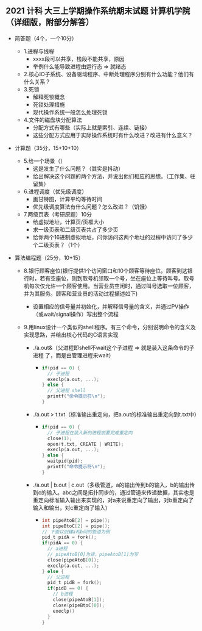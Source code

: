 ## 2021 计科 大三上学期操作系统期末试题 计算机学院（详细版，附部分解答）

* 简答题（4个，一个10分）

  * 1.进程与线程
    * xxxx段可以共享，栈段不能共享，原因
    * 举例什么能导致进程由运行态 => 就绪态
  * 2.核心IO子系统、设备驱动程序、中断处理程序分别有什么功能？他们有什么关系？
  * 3.死锁
    * 解释死锁概念
    * 死锁处理措施
    * 现代操作系统一般怎么处理死锁
  * 4.文件的磁盘块分配算法
    * 分配方式有哪些（实际上就是索引、连续、链接）
    * 这些分配方式应用于实际操作系统时有什么改进？改进有什么意义？

* 计算题（35分，15+10+10）

  * 5.给一个场景（）
    * 这是发生了什么问题？（其实是抖动）
    * 给出解决这个问题的两个方法，并说出他们相应的思想。（工作集、驻留集）
  * 6.进程调度（优先级调度） 
    * 画甘特图，计算平均等待时间
    * 优先级调度算法有什么问题？怎么改进？（饥饿）
  * 7.两级页表（考研原题）10分
    * 给虚拟地址，计算页/页框大小
    * 求一级页表和二级页表共占了多少页
    * 给你两个16进制虚拟地址，问你访问这两个地址的过程中访问了多少个二级页表？（1个）

* 算法编程题（25分，10+15）

  * 8.银行顾客座位(银行提供1个访问窗口和10个顾客等待座位。顾客到达银行时，若有空座位，则到取号机领取一个号，坐在座位上等待叫号。取号机每次仅允许一个顾客使用。当营业员空闲时，通过叫号选取一位顾客，并为其服务。顾客和营业员的活动过程描述如下)

    * 设置相应的信号量并初始化，并解释信号量的含义，并通过PV操作（或wait/signal操作）写出整个流程

  * 9.用linux设计一个类似的shell程序。有三个命令，分别说明命令的含义及实现思路，并给出核心代码的C语言实现

    * ./a.out&（父进程即shell不wait这个子进程 => 就是装入这条命令的子进程 了，而是由管理进程来wait）

      * ```c
        if(pid == 0) {
          // 子进程
          execlp(a.out, ...);
        } else {
          // 父进程 shell
          printf("命令提示符\n");
        }
        ```

    * ./a.out > t.txt（标准输出重定向，把a.out的标准输出重定向到t.txt中）

      * ```c
        if(pid == 0) {
          // 子进程在装入新的进程前要完成重定向
          close(1);
          open(t.txt, CREATE | WRITE);
          execlp(a.out, ...);
        } else {
          waitpid(pid);
          printf("命令提示符\n");
        }
        ```

    * ./a.out | b.out | c.out（多级管道，a的输出传到b的输入，b的输出传到c的输入。abc之间是拓扑同步的，通过管道来传递数据，其实也是重定向标准输入输出来实现的，对a来说重定向了输出，对b重定向了输入和输出，对c重定向了输入)

      * ```c
        int pipeAtoB[2] = pipe();
        int pipeBtoC[2] = pipe();
        // 下面以创建a和b间的管道为例
        pid_t pidA = fork();
        if(pidA == 0) {
          // a进程
          // pipeAtoB[0]为读，pipeAtoB[1]为写
          close(pipeAtoB[0]);
          execlp(a.out, ...);
        } else {
          // 父进程
          pid_t pidB = fork();
          if(pidB == 0) {
            // b进程
            close(pipeAtoB[1]);
            close(pipeBtoC[0]);
            execlp()
          }  
        }
        
        ```

        


